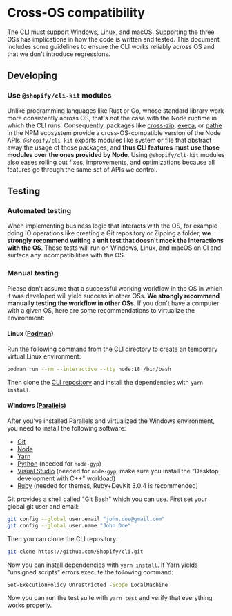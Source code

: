# Cross-OS compatibility

The CLI must support Windows, Linux, and macOS.
Supporting the three OSs has implications in how the code is written and tested. This document includes some guidelines to ensure the CLI works reliably across OS and that we don't introduce regressions.

## Developing

### Use `@shopify/cli-kit` modules

Unlike programming languages like Rust or Go, whose standard library work more consistently across OS, that's not the case with the Node runtime in which the CLI runs. Consequently, packages like [cross-zip](https://www.npmjs.com/package/cross-zip), [execa](https://www.npmjs.com/package/execa), or [pathe](https://www.npmjs.com/package/pathe) in the NPM ecosystem provide a cross-OS-compatible version of the Node APIs. `@shopify/cli-kit` exports modules like system or file that abstract away the usage of those packages, and **thus CLI features must use those modules over the ones provided by Node**. Using `@shopify/cli-kit` modules also eases rolling out fixes, improvements, and optimizations because all features go through the same set of APIs we control.

## Testing

### Automated testing

When implementing business logic that interacts with the OS, for example doing IO operations like creating a Git repository or Zipping a folder, **we strongly recommend writing a unit test that doesn't mock the interactions with the OS**. Those tests will run on Windows, Linux, and macOS on CI and surface any incompatibilities with the OS.


### Manual testing

Please don't assume that a successful working workflow in the OS in which it was developed will yield success in other OSs. **We strongly recommend manually testing the workflow in other OSs**. If you don't have a computer with a given OS, here are some recommendations to virtualize the environment:

#### Linux ([Podman](https://podman.io/))

Run the following command from the CLI directory to create an temporary virtual Linux environment:

```bash
podman run --rm --interactive --tty node:18 /bin/bash
```

Then clone the [CLI repository](https://github.com/Shopify/cli) and install the dependencies with `yarn install`.

#### Windows ([Parallels](https://www.parallels.com/pd/general/))

After you've installed Parallels and virtualized the Windows environment, you need to install the following software:

- [Git](https://git-scm.com/download/win)
- [Node](https://nodejs.org/en/download/)
- [Yarn](https://yarnpkg.com/)
- [Python](https://www.python.org/downloads/windows/) (needed for `node-gyp`)
- [Visual Studio](https://code.visualstudio.com/download) (needed for `node-gyp`, make sure you install the "Desktop development with C++" workload)
- [Ruby](https://rubyinstaller.org/downloads/) (needed for themes, Ruby+DevKit 3.0.4 is recommended)

Git provides a shell called "Git Bash" which you can use. First set your global git user and email:

```bash
git config --global user.email "john.doe@gmail.com"
git config --global user.name "John Doe"
```

Then you can clone the CLI repository:

```bash
git clone https://github.com/Shopify/cli.git
```

Now you can install dependencies with `yarn install`. If Yarn yields "unsigned scripts" errors execute the following command:

```bash
Set-ExecutionPolicy Unrestricted -Scope LocalMachine
```

Now you can run the test suite with `yarn test` and verify that everything works properly.

